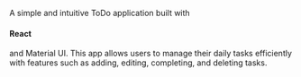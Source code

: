 A simple and intuitive ToDo application built with <h4>React</h4> and Material UI.
This app allows users to manage their daily tasks efficiently with features such as adding, editing, completing, and deleting tasks.

